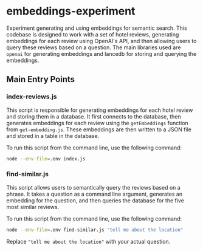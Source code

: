 # embeddings-experiment

Experiment generating and using embeddings for semantic search. This codebase is designed to work with a set of hotel reviews, generating embeddings for each review using OpenAI's API, and then allowing users to query these reviews based on a question. The main libraries used are `openai` for generating embeddings and lancedb for storing and querying the embeddings.

## Main Entry Points

### index-reviews.js

This script is responsible for generating embeddings for each hotel review and storing them in a database. It first connects to the database, then generates embeddings for each review using the `getEmbeddings` function from `get-embedding.js`. These embeddings are then written to a JSON file and stored in a table in the database.

To run this script from the command line, use the following command:

```sh
node --env-file=.env index.js 
```

### find-similar.js

This script allows users to semantically query the reviews based on a phrase. It takes a question as a command line argument, generates an embedding for the question, and then queries the database for the five most similar reviews.

To run this script from the command line, use the following command:

```sh
node --env-file=.env find-similar.js "tell me about the location"
```

Replace `"tell me about the location"` with your actual question.


